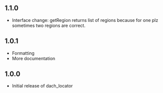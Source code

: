 ## 1.1.0

* Interface change: getRegion returns list of regions because for one plz sometimes two regions are correct.

## 1.0.1

* Formatting
* More documentation

## 1.0.0

* Initial release of dach_locator
